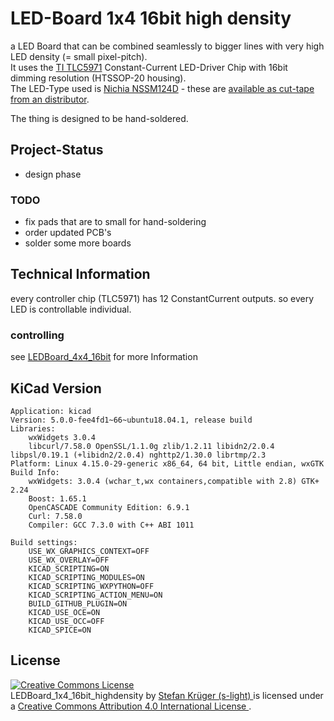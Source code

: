 <!--lint disable maximum-line-length-->
<!--lint disable list-item-spacing-->
<!--lint disable list-item-indent-->

# LED-Board 1x4 16bit high density
<!-- ![LED-Board front](./export/3d/LEDBoard_4x4_16bit_3d_rendering.png) -->

a LED Board that can be combined seamlessly to bigger lines with very high LED density (= small pixel-pitch).  
It uses the [TI TLC5971](http://www.ti.com/product/TLC5971) Constant-Current LED-Driver Chip with 16bit dimming resolution (HTSSOP-20 housing).  
The LED-Type used is [Nichia NSSM124D](http://www.nichia.co.jp/en/product/led_product_data.html?type=%27NSSM124D%27) - these are [available as cut-tape from an distributor](http://www.leds.de/en/Ordinary-LEDs/SMD-LEDs/Nichia-SMD-LED-RGB-NSSM124DT.html).

The thing is designed to be hand-soldered.

## Project-Status
- design phase

### TODO
- fix pads that are to small for hand-soldering
- order updated PCB's
- solder some more boards


## Technical Information
every controller chip (TLC5971) has 12 ConstantCurrent outputs. so every LED is controllable individual.

<!-- ### HW
- PCB size: 40x40x18mm
- pixel-pitch: 10mm
- 3.8V..5.5V
- <= 0.25A (maximum)

### BOM
there is the raw exported BOM at [export/BOM/LEDBoard_4x4_16bit_BOM.csv](export/BOM/LEDBoard_4x4_16bit_BOM.csv) and an modified LibreOffice Calc file with ordering and Price calculations at [doc/LEDBoard_4x4_16bit_PriceCalculation_Ordering](doc/LEDBoard_4x4_16bit_PriceCalculation_Ordering.csv) (link points to exported csv as preview) -->

### controlling

see [LEDBoard_4x4_16bit](https://github.com/s-light/LEDBoard_4x4_16bit) for more Information

## KiCad Version
```text
Application: kicad
Version: 5.0.0-fee4fd1~66~ubuntu18.04.1, release build
Libraries:
    wxWidgets 3.0.4
    libcurl/7.58.0 OpenSSL/1.1.0g zlib/1.2.11 libidn2/2.0.4 libpsl/0.19.1 (+libidn2/2.0.4) nghttp2/1.30.0 librtmp/2.3
Platform: Linux 4.15.0-29-generic x86_64, 64 bit, Little endian, wxGTK
Build Info:
    wxWidgets: 3.0.4 (wchar_t,wx containers,compatible with 2.8) GTK+ 2.24
    Boost: 1.65.1
    OpenCASCADE Community Edition: 6.9.1
    Curl: 7.58.0
    Compiler: GCC 7.3.0 with C++ ABI 1011

Build settings:
    USE_WX_GRAPHICS_CONTEXT=OFF
    USE_WX_OVERLAY=OFF
    KICAD_SCRIPTING=ON
    KICAD_SCRIPTING_MODULES=ON
    KICAD_SCRIPTING_WXPYTHON=OFF
    KICAD_SCRIPTING_ACTION_MENU=ON
    BUILD_GITHUB_PLUGIN=ON
    KICAD_USE_OCE=ON
    KICAD_USE_OCC=OFF
    KICAD_SPICE=ON

```

## License
<!-- License info -->
<a rel="license" href="http://creativecommons.org/licenses/by/4.0/">
    <img alt="Creative Commons License" style="border-width:0" src="https://i.creativecommons.org/l/by/4.0/88x31.png" />
</a><br />
<span xmlns:dct="http://purl.org/dc/terms/" property="dct:title">
    LEDBoard_1x4_16bit_highdensity
</span>
by
<a xmlns:cc="http://creativecommons.org/ns#" href="https://github.com/s-light/LEDBoard_4x4_16bit" property="cc:attributionName" rel="cc:attributionURL">
    Stefan Krüger (s-light)
</a>
is licensed under a
<a rel="license" href="http://creativecommons.org/licenses/by/4.0/">
    Creative Commons Attribution 4.0 International License
</a>.
